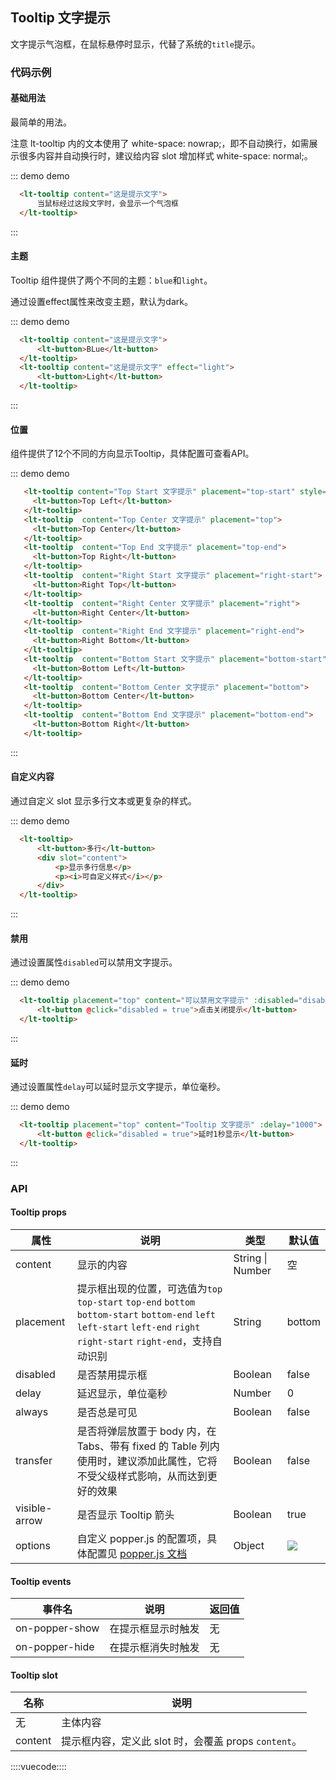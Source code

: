 ## Tooltip 文字提示

文字提示气泡框，在鼠标悬停时显示，代替了系统的`title`提示。

### 代码示例

#### 基础用法

最简单的用法。

注意 lt-tooltip 内的文本使用了 white-space: nowrap;，即不自动换行，如需展示很多内容并自动换行时，建议给内容 slot 增加样式 white-space: normal;。

::: demo demo
```html
  <lt-tooltip content="这是提示文字">
      当鼠标经过这段文字时，会显示一个气泡框
  </lt-tooltip>
```
:::

#### 主题

Tooltip 组件提供了两个不同的主题：`blue`和`light`。

通过设置effect属性来改变主题，默认为dark。

::: demo demo
```html
  <lt-tooltip content="这是提示文字">
      <lt-button>BLue</lt-button>
  </lt-tooltip>
  <lt-tooltip content="这是提示文字" effect="light">
      <lt-button>Light</lt-button>
  </lt-tooltip>
```
:::


#### 位置

组件提供了12个不同的方向显示Tooltip，具体配置可查看API。

::: demo demo
```html
   <lt-tooltip content="Top Start 文字提示" placement="top-start" style="margin-bottom: 16px">
     <lt-button>Top Left</lt-button>
   </lt-tooltip>
   <lt-tooltip  content="Top Center 文字提示" placement="top">
     <lt-button>Top Center</lt-button>
   </lt-tooltip>
   <lt-tooltip  content="Top End 文字提示" placement="top-end">
     <lt-button>Top Right</lt-button>
   </lt-tooltip>
   <lt-tooltip  content="Right Start 文字提示" placement="right-start">
     <lt-button>Right Top</lt-button>
   </lt-tooltip>
   <lt-tooltip  content="Right Center 文字提示" placement="right">
     <lt-button>Right Center</lt-button>
   </lt-tooltip>
   <lt-tooltip  content="Right End 文字提示" placement="right-end">
     <lt-button>Right Bottom</lt-button>
   </lt-tooltip>
   <lt-tooltip  content="Bottom Start 文字提示" placement="bottom-start">
     <lt-button>Bottom Left</lt-button>
   </lt-tooltip>
   <lt-tooltip  content="Bottom Center 文字提示" placement="bottom">
     <lt-button>Bottom Center</lt-button>
   </lt-tooltip>
   <lt-tooltip  content="Bottom End 文字提示" placement="bottom-end">
     <lt-button>Bottom Right</lt-button>
   </lt-tooltip>
```
:::

#### 自定义内容

通过自定义 slot 显示多行文本或更复杂的样式。

::: demo demo
```html
  <lt-tooltip>
      <lt-button>多行</lt-button>
      <div slot="content">
          <p>显示多行信息</p>
          <p><i>可自定义样式</i></p>
      </div>
  </lt-tooltip>
```
:::

#### 禁用

通过设置属性`disabled`可以禁用文字提示。

::: demo demo
```html
  <lt-tooltip placement="top" content="可以禁用文字提示" :disabled="disabled">
      <lt-button @click="disabled = true">点击关闭提示</lt-button>
  </lt-tooltip>
```
:::

#### 延时

通过设置属性`delay`可以延时显示文字提示，单位毫秒。

::: demo demo
```html
  <lt-tooltip placement="top" content="Tooltip 文字提示" :delay="1000">
      <lt-button @click="disabled = true">延时1秒显示</lt-button>
  </lt-tooltip>
```
:::

### API

#### Tooltip props

属性|说明|类型|默认值
---|---|---|---
content|显示的内容|String \| Number|空
placement|提示框出现的位置，可选值为`top` `top-start` `top-end` `bottom` `bottom-start` `bottom-end` `left` `left-start` `left-end` `right` `right-start` `right-end`，支持自动识别|String|bottom
disabled|是否禁用提示框|Boolean|false
delay|延迟显示，单位毫秒|Number|0
always|是否总是可见|Boolean|false
transfer|是否将弹层放置于 body 内，在 Tabs、带有 fixed 的 Table 列内使用时，建议添加此属性，它将不受父级样式影响，从而达到更好的效果|Boolean|false
visible-arrow|是否显示 Tooltip 箭头|Boolean|true
options|自定义 popper.js 的配置项，具体配置见 [popper.js 文档](https://popper.js.org/popper-documentation.html)|Object|![](https://ws3.sinaimg.cn/large/006tKfTcly1fr42hc9bx7j308z05taa5.jpg)

#### Tooltip events

事件名|说明|返回值
---|---|---
on-popper-show|在提示框显示时触发|无
on-popper-hide|在提示框消失时触发|无

#### Tooltip slot

名称|说明|
---|---
无|主体内容
content|提示框内容，定义此 slot 时，会覆盖 props `content`。

::::vuecode::::
<script>
export default {
    data () {
        return {
            disabled: false
        }
    }
}
</script>
